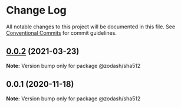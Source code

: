 # Change Log

All notable changes to this project will be documented in this file.
See [Conventional Commits](https://conventionalcommits.org) for commit guidelines.

## [0.0.2](https://github.com/zcorky/zodash/compare/@zodash/sha512@0.0.1...@zodash/sha512@0.0.2) (2021-03-23)

**Note:** Version bump only for package @zodash/sha512





## 0.0.1 (2020-11-18)

**Note:** Version bump only for package @zodash/sha512
